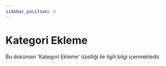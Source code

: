 ```yaml
---
sidebar_position: 4
---
```


# Kategori Ekleme

Bu doküman 'Kategori Ekleme' özelliği ile ilgili bilgi içermektedir.